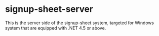 # signup-sheet-server
This is the server side of the signup-sheet system, targeted for Windows system that are equipped with .NET 4.5 or above.
